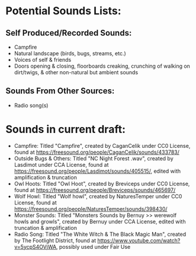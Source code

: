 # Potential Sounds Lists:

## Self Produced/Recorded Sounds:
* Campfire
* Natural landscape (birds, bugs, streams, etc.)
* Voices of self & friends
* Doors opening & closing, floorboards creaking, crunching of walking on dirt/twigs, & other non-natural but ambient sounds

## Sounds From Other Sources:
* Radio song(s)

# Sounds in current draft:
* Campfire: Titled "Campfire", created by CaganCelik under CC0 License, found at https://freesound.org/people/CaganCelik/sounds/433783/
* Outside Bugs & Others: Titled "NC Night Forest .wav", created by Lasdimot under CCA License, found at https://freesound.org/people/Lasdimot/sounds/405515/, edited with amplification & truncation
* Owl Hoots: Titled "Owl Hoot", created by Breviceps under CC0 License, found at https://freesound.org/people/Breviceps/sounds/465697/
* Wolf Howl: Titled "Wolf howl", created by NaturesTemper under CC0 License, found at https://freesound.org/people/NaturesTemper/sounds/398430/
* Monster Sounds: Titled "Monsters Sounds by Bernuy >> werewolf howls and growls", created by Bernuy under CCA License, edited with truncation & amplification
* Radio Song: Titled "The White Witch & The Black Magic Man", created by The Footlight District, found at https://www.youtube.com/watch?v=5ycpS4OVjWA, possibly used under Fair Use
